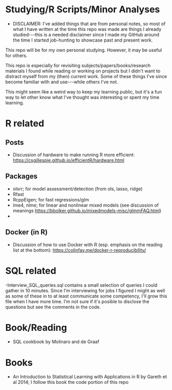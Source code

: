 # Studying/R Scripts/Minor Analyses
  - DISCLAIMER: I've added things that are from personal notes, so most of what I have written at the time this repo was made are things I already studied---this is a needed disclaimer since I made my GitHub around the time I started job-hunting to showcase past and present work.

This repo will be for my own personal studying. However, it may be useful for others.

This repo is especially for revisiting subjects/papers/books/research materials I found while reading or working on projects but I didn't want to distract myself from my (then) current work. Some of these things I've since become familiar with and use---while others I've not. 

This might seem like a weird way to keep my learning public, but it's a fun way to let other know what I've thought was interesting or spent my time learning.
# R related
  ## Posts
  - Discussion of hardware to make running R more efficient: https://csgillespie.github.io/efficientR/hardware.html
  ## Packages
  - olsrr; for model assessment/detection (from ols, lasso, ridge) 
  - Rfast
  - RcppEigen; for fast regressions/glm
  - lme4, nlme; for linear and nonlinear mixed models (see discussion of meanings https://bbolker.github.io/mixedmodels-misc/glmmFAQ.html)
  - 
  ## Docker (in R)
  - Discussion of how to use Docker with R (esp. emphasis on the reading list at the bottom): https://colinfay.me/docker-r-reproducibility/
  
# SQL related
  -Interview_SQL_queries.sql contains a small selection of queries I could gather in 10 minutes. Since I'm interviewing for jobs I figured I might as well as some of these in to at least communicate some competency, I'll grow this file when I have more time. I'm not sure if it's posible to disclose the questions but see the comments in the code. 
  # Book/Reading
  - SQL cookbook by Molinaro and de Graaf

# Books
  - An Introduction to Statistical Learning with Applications in R by Gareth et al 2014; I follow this book the code portion of this repo
